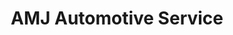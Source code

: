 ---
title: "AMJ Automotive Service"
url: /stevensville/amj-automotive-service/
shop: Autowerkstatt
---